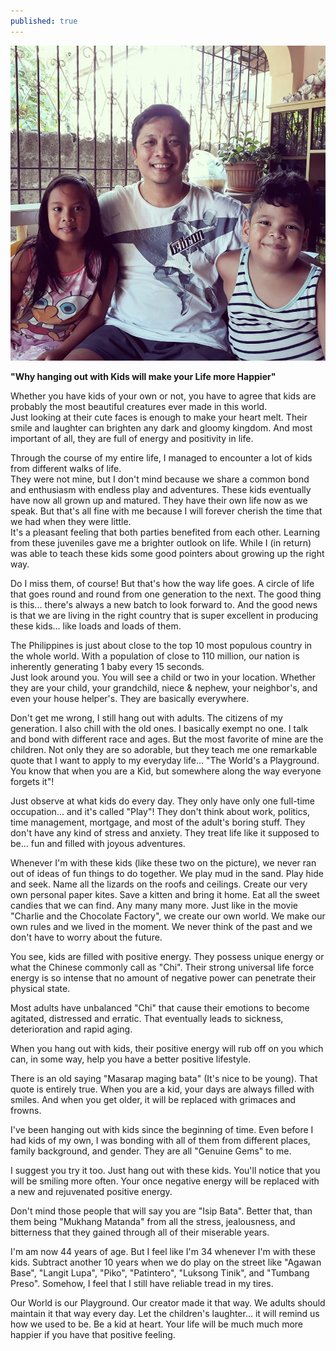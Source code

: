 ```yaml
---
published: true
---
```

![Children](/images/JilBert.jpg)

**"Why hanging out with Kids will make your Life more Happier"**

Whether you have kids of your own or not, you have to agree that kids are probably the most beautiful creatures ever made in this world.   
Just looking at their cute faces is enough to make your heart melt. Their smile and laughter can brighten any dark and gloomy kingdom. 
And most important of all, they are full of energy and positivity in life. 

Through the course of my entire life, I managed to encounter a lot of kids from different walks of life.   
They were not mine, but I don't mind because we share a common bond and enthusiasm with endless play and adventures.
These kids eventually have now all grown up and matured. They have their own life now as we speak. But that's all fine with me because I will forever cherish the time that we had when they were little.   
It's a pleasant feeling that both parties benefited from each other. Learning from these juveniles gave me a brighter outlook on life. 
While I (in return) was able to teach these kids some good pointers about growing up the right way.

Do I miss them, of course! But that's how the way life goes. A circle of life that goes round and round from one generation to the next.
The good thing is this... there's always a new batch to look forward to. 
And the good news is that we are living in the right country that is super excellent in producing these kids... like loads and loads of them. 

The Philippines is just about close to the top 10 most populous country in the whole world. With a population of close to 110 million, our nation is inherently generating 1 baby every 15 seconds.  
Just look around you. You will see a child or two in your location. Whether they are your child, your grandchild, niece  & nephew, your neighbor's, and even your house helper's.
They are basically everywhere. 

Don't get me wrong, I still hang out with adults. The citizens of my generation. I also chill with the old ones. I basically exempt no one. I talk and bond with different race and ages. 
But the most favorite of mine are the children. 
Not only they are so adorable, but they teach me one remarkable quote that I want to apply to my everyday life... 
"The World's a Playground. You know that when you are a Kid, but somewhere along the way everyone forgets it"!

Just observe at what kids do every day. They only have only one full-time occupation... and it's called "Play"!
They don't think about work, politics, time management, mortgage, and most of the adult's boring stuff.
They don't have any kind of stress and anxiety. They treat life like it supposed to be... fun and filled with joyous adventures.

Whenever I'm with these kids (like these two on the picture), we never ran out of ideas of fun things to do together. 
We play mud in the sand. Play hide and seek. Name all the lizards on the roofs and ceilings. Create our very own personal paper kites. Save a kitten and bring it home. Eat all the sweet candies that we can find. Any many many more.
Just like in the movie "Charlie and the Chocolate Factory", we create our own world. We make our own rules and we lived in the moment.
We never think of the past and we don't have to worry about the future.

You see, kids are filled with positive energy.  They possess unique energy or what the Chinese commonly call as "Chi". 
Their strong universal life force energy is so intense that no amount of negative power can penetrate their physical state. 

Most adults have unbalanced "Chi" that cause their emotions to become agitated, distressed and erratic. 
That eventually leads to sickness, deterioration and rapid aging.

When you hang out with kids, their positive energy will rub off on you which can, in some way, help you have a better positive lifestyle. 

There is an old saying "Masarap maging bata" (It's nice to be young). That quote is entirely true. 
When you are a kid, your days are always filled with smiles. And when you get older, it will be replaced with grimaces and frowns. 

I've been hanging out with kids since the beginning of time. Even before I had kids of my own, I was bonding with all of them from different places, family background, and gender.
They are all "Genuine Gems" to me.

I suggest you try it too. Just hang out with these kids. 
You'll notice that you will be smiling more often.  Your once negative energy will be replaced with a new and rejuvenated positive energy.  

Don't mind those people that will say you are "Isip Bata". 
Better that, than them being "Mukhang Matanda" from all the stress, jealousness, and bitterness that they gained through all of their miserable years. 

I'm am now 44 years of age. But I feel like I'm 34 whenever I'm with these kids. 
Subtract another 10 years when we do play on the street like "Agawan Base", "Langit Lupa", "Piko", "Patintero", "Luksong Tinik", and "Tumbang Preso".
Somehow, I feel that I still have reliable tread in my tires.

Our World is our Playground. Our creator made it that way. We adults should maintain it that way every day. 
Let the children's laughter... it will remind us how we used to be.
Be a kid at heart. Your life will be much much more happier if you have that positive feeling.

